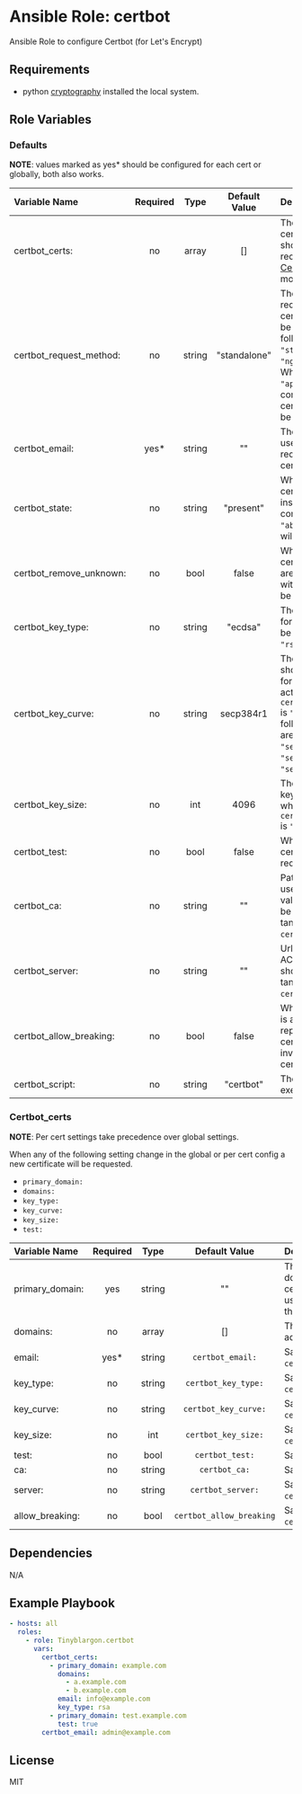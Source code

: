 # Ansible Role: certbot

Ansible Role to configure Certbot (for Let's Encrypt)

## Requirements

- python [cryptography](https://pypi.org/project/cryptography/) installed the local system.

## Role Variables

### Defaults

**NOTE**: values marked as yes* should be configured for each cert or globally, both also works.

| **Variable Name**      | **Required**|**Type**| **Default Value**| **Description**|
| :----------------------| :----------:|:------:| :---------------:| :--------------|
| certbot_certs:         | no          | array  | []               | The list of certificates that should be requested see [Certbpt_certs](#certbot_certs) for more info.|
| certbot_request_method:| no          | string | "standalone"     | The method for requesting certificates, can be one of the following `"standalone"`, `"nginx"`, `"apache"`. When `"nginx"` or `"apache"` the corresponding certbot plugin will be installed.|
| certbot_email:         | yes*        | string | ""               | The email address used for requesting the certificate.|
| certbot_state:         | no          | string | "present"        | When `"present"` certbot will be installed and configured, when `"absent"` certbot will be removed.|
| certbot_remove_unknown:| no          | bool   | false            | When `true` all certificates that aren't configured with ansible will be removed.|
| certbot_key_type:      | no          | string | "ecdsa"          | The protocol used for the key, can be `"ecdsa"` or `"rsa"`.|
| certbot_key_curve:     | no          | string | secp384r1        | The curve that should be used for the key, only active when `certbot_key_type:` is `"rsa"`. The following curves are allowed `"secp256r1"`, `"secp384r1"`, `"secp521r1"`.|
| certbot_key_size:      | no          | int    | 4096             | The size of the key, only active when `certbot_key_type:` is `"rsa"`.|
| certbot_test:          | no          | bool   | false            | When `true` a test certificate will be requested.|
| certbot_ca:            | no          | string | ""               | Path to the CA to use for request validation, should be used in tandem with `certbot_server:`.|
| certbot_server:        | no          | string | ""               | Url for a custom ACME server, should be used in tandem with `certbot_ca`.|
| certbot_allow_breaking:| no          | bool   | false            | Whether certbot is allowed to replace valid certificates with invalid/testing certificates.|
| certbot_script:        | no          | string | "certbot"        | The command for executing certbot.|

### Certbot_certs

**NOTE**: Per cert settings take precedence over global settings.

When any of the following setting change in the global or per cert config a new certificate will be requested.

- `primary_domain:`
- `domains:`
- `key_type:`
- `key_curve:`
- `key_size:`
- `test:`

| **Variable Name**| **Required**| **Type**| **Default Value**       | **Description**|
| :----------------| :----------:| :------:| :----------------------:| :--------------|
| primary_domain:  | yes         | string  | ""                      | This is the primary domain of the certificate and will be used for the file path to the certificate.|
| domains:         | no          | array   | []                      | This is for supplying additional domains.|
| email:           | yes*        | string  | `certbot_email:`        | Same as `certbot_email:`.|
| key_type:        | no          | string  | `certbot_key_type:`     | Same as `certbot_key_type:`.|
| key_curve:       | no          | string  | `certbot_key_curve:`    | Same as `certbot_key_curve:`.|
| key_size:        | no          | int     | `certbot_key_size:`     | Same as `certbot_key_size:`.|
| test:            | no          | bool    | `certbot_test:`         | Same as `certbot_test:`.|
| ca:              | no          | string  | `certbot_ca:`           | Same as `certbot_ca:`.|
| server:          | no          | string  | `certbot_server:`       | Same as `certbot_server:`.|
| allow_breaking:  | no          | bool    | `certbot_allow_breaking`| Same as `certbot_allow_breaking`.|

## Dependencies

N/A

## Example Playbook

```yaml
- hosts: all
  roles:
    - role: Tinyblargon.certbot
      vars:
        certbot_certs:
          - primary_domain: example.com
            domains:
              - a.example.com
              - b.example.com
            email: info@example.com
            key_type: rsa
          - primary_domain: test.example.com
            test: true
        certbot_email: admin@example.com

```

## License

MIT
